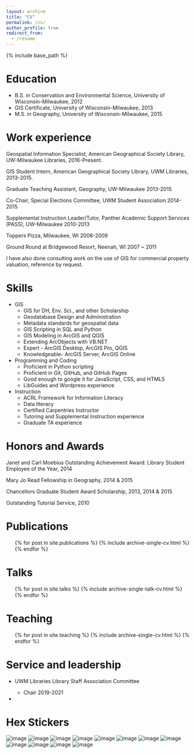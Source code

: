 ```yaml
---
layout: archive
title: "CV"
permalink: /cv/
author_profile: true
redirect_from:
  - /resume
---
```


{% include base_path %}

Education
======
* B.S. in Conservation and Environmental Science, University of Wisconsin-Milwaukee, 2012
* GIS Certificate, University of Wisconsin-Milwaukee, 2013
* M.S. in Geography, University of Wisconsin-Milwaukee, 2015

Work experience
======

Geospatial Information Specialist, American Geographical Society Library, UW-Milwaukee Libraries, 2016-Present.

GIS Student Intern, American Geographical Society Library, UWM Libraries, 2013-2015.

Graduate Teaching Assistant, Geography, UW-Milwaukee 2013-2015

Co-Chair, Special Elections Committee, UWM Student Association 2014-2015

Supplemental Instruction Leader/Tutor, Panther Academic Support Services (PASS), UW-Milwaukee 2010-2013

Toppers Pizza, Milwaukee, WI 2008-2009

Ground Round at Bridgewood Resort, Neenah, WI 2007 ~ 2011

I have also done consulting work on the use of GIS for commercial property valuation, reference by request.
  
Skills
======

* GIS
  * GIS for DH, Env. Sci., and other Scholarship
  * Geodatabase Design and Administration
  * Metadata standards for geospatial data
  * GIS Scripting in SQL and Python
  * GIS Modeling in ArcGIS and QGIS
  * Extending ArcObjects with VB.NET
  * Expert - ArcGIS Desktop, ArcGIS Pro, QGIS
  * Knowledgeable- ArcGIS Server, ArcGIS Online
* Programming and Coding
  * Proficient in Python scripting
  * Proficient in Git, GitHub, and GitHub Pages
  * Good enough to google it for JavaScript, CSS, and HTML5
  * LibGuides and Wordpress experience
* Instruction
  * ACRL Framework for Information Literacy
  * Data literacy
  * Certified Carpentries Instructor
  * Tutoring and Supplemental Instruction experience
  * Graduate TA experience

Honors and Awards
======

Janet and Carl Moebius Outstanding Achievement Award: Library Student Employee of the Year, 2014

Mary Jo Read Fellowship in Geography, 2014 & 2015

Chancellors Graduate Student Award Scholarship, 2013, 2014 & 2015

Outstanding Tutorial Service, 2010

Publications
======
  <ul>{% for post in site.publications %}
    {% include archive-single-cv.html %}
  {% endfor %}</ul>
  
Talks
======
  <ul>{% for post in site.talks %}
    {% include archive-single-talk-cv.html %}
  {% endfor %}</ul>
  
Teaching
======
  <ul>{% for post in site.teaching %}
    {% include archive-single-cv.html %}
  {% endfor %}</ul>
  
Service and leadership
======
* UWM Libraries Library Staff Association Committee
  * Chair 2019-2021

* 

Hex Stickers
======

![image](https://srappel.github.io/images/hex/carpentries.png)
![image](https://srappel.github.io/images/hex/carpentries-datacarpentry.png)
![image](https://srappel.github.io/images/hex/carpentries-librarycarpentry.png)
![image](https://srappel.github.io/images/hex/carpentries-softwarecarpentry.png)
![image](https://srappel.github.io/images/hex/eff.png)
![image](https://srappel.github.io/images/hex/antifaschistische-aktion.png)
![image](https://srappel.github.io/images/hex/geoblacklight.png)
![image](https://srappel.github.io/images/hex/geohipster.png)
![image](https://srappel.github.io/images/hex/opengeometadata.png)
![image](https://srappel.github.io/images/hex/privacybadger.png)
![image](https://srappel.github.io/images/hex/rstudio.png)
![image](https://srappel.github.io/images/hex/ubuntu.png)